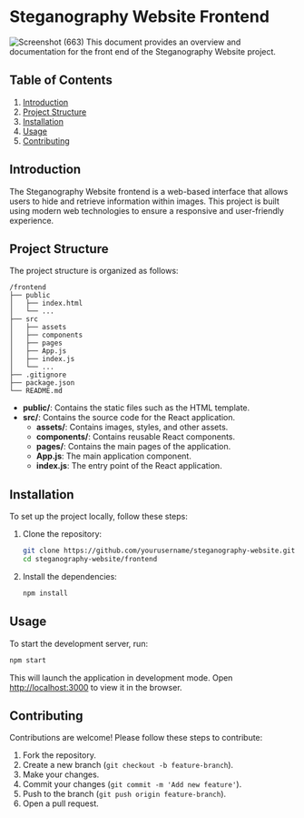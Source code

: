 # Steganography Website Frontend

![Screenshot (663)](https://github.com/user-attachments/assets/d5250faf-1a0e-4cab-8ac5-e27277247152)
This document provides an overview and documentation for the front end of the Steganography Website project.

## Table of Contents

1. [Introduction](#introduction)
2. [Project Structure](#project-structure)
3. [Installation](#installation)
4. [Usage](#usage)
5. [Contributing](#contributing)


## Introduction

The Steganography Website frontend is a web-based interface that allows users to hide and retrieve information within images. This project is built using modern web technologies to ensure a responsive and user-friendly experience.

## Project Structure

The project structure is organized as follows:

```
/frontend
├── public
│   ├── index.html
│   └── ...
├── src
│   ├── assets
│   ├── components
│   ├── pages
│   ├── App.js
│   ├── index.js
│   └── ...
├── .gitignore
├── package.json
└── README.md
```

- **public/**: Contains the static files such as the HTML template.
- **src/**: Contains the source code for the React application.
  - **assets/**: Contains images, styles, and other assets.
  - **components/**: Contains reusable React components.
  - **pages/**: Contains the main pages of the application.
  - **App.js**: The main application component.
  - **index.js**: The entry point of the React application.

## Installation

To set up the project locally, follow these steps:

1. Clone the repository:

   ```bash
   git clone https://github.com/yourusername/steganography-website.git
   cd steganography-website/frontend
   ```

2. Install the dependencies:
   ```bash
   npm install
   ```

## Usage

To start the development server, run:

```bash
npm start
```

This will launch the application in development mode. Open [http://localhost:3000](http://localhost:3000) to view it in the browser.

## Contributing

Contributions are welcome! Please follow these steps to contribute:

1. Fork the repository.
2. Create a new branch (`git checkout -b feature-branch`).
3. Make your changes.
4. Commit your changes (`git commit -m 'Add new feature'`).
5. Push to the branch (`git push origin feature-branch`).
6. Open a pull request.


